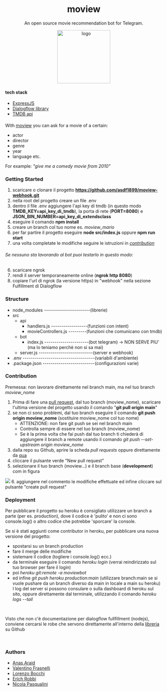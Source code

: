 <div align="center">
  <h1>moview</h1>
  <p>An open source movie recommendation bot for Telegram.</p>
  <img src="https://anasaraid.me/hosting/moview/moview_logo.png" alt="logo" align="center" width="170px" />
</div>

#### tech stack

  - [ExpressJS](https://vuejs.org/)
  - [Dialogflow library](https://github.com/dialogflow/dialogflow-fulfillment-nodejs)
  - [TMDB api](https://developers.themoviedb.org/3/getting-started/introduction)

####

With [moview](https://t.me/moview_chatbot) you can ask for a movie of a certain:
- actor
- director
- genre
- year
- language
etc.

For example: *"give me a comedy movie from 2010"*


### Getting Started

1. scaricare o clonare il progetto **https://github.com/asdf1899/moview-webhook.git**
2. nella root del progetto creare un file .env
3. dentro il file .env aggiungere l'api key di tmdb (in questo modo **TMDB_KEY=api_key_di_tmdb**), la porta di rete (**PORT=8080**) e **JSON_BIN_NUMBER=api_key_di_extendsclass**
4. eseguire il comando **npm install**
5. creare un branch col tuo nome es. *moview_mario*
6. per far partire il progetto eseguire **node src/index.js** oppure **npm run start**
7. una volta completate le modifiche seguire le istruzioni in [*contribution*](https://github.com/asdf1899/moview-webhook/tree/main#contribution)
###### Se nessuno sta lavorando al bot puoi testarlo in questo modo:
6. scaricare ngrok
6. rendi il server temporaneamente online (**ngrok http 8080**)
7. copiare l'url di ngrok (la versione https) in "webhook" nella sezione Fulfillment di Dialogflow

### Structure

- node_modules -----------------------(librerie) 
- src
  - api
    - handlers.js ------------------(funzioni con intent)
    - movieControllers.js ---------(funzioni che comunicano con tmdb)
  - bot
    - index.js ----------------------(bot telegram) -> NON SERVE PIU' (ma lo teniamo perchè non si sa mai)
  - server.js ---------------------------(server e webhook)
- .env ------------------------------------(variabili d'ambiente)
- .package.json --------------------------(configurazioni varie)

### Contribution
Premessa: non lavorare direttamente nel branch main, ma nel tuo branch *moview_nome*

1. Prima di fare una [pull request](https://docs.github.com/en/free-pro-team@latest/github/collaborating-with-issues-and-pull-requests/creating-a-pull-request), dal tuo branch (moview_nome), scaricare l'ultima versione del progetto usando il comando "**git pull origin main**"
2. se non ci sono problemi, dal tuo branch eseguire il comando **git push origin moview_nome** (sostituire moview_nome col tuo nome)
    - ATTENZIONE: non fare git push se sei nel branch main
    - Controlla sempre di essere nel tuo branch (moview_nome)
    - Se è la prima volta che fai push dal tuo branch ti chiederà di aggiungere il branch a remote usando il comando *git push --set-upstream origin moview_nome*
3. dalla repo su Github, aprire la scheda *pull requests* oppure direttamente da [qua](https://github.com/asdf1899/moview-webhook/pulls)
4. cliccare il pulsante verde "New pull request"
5. selezionare il tuo branch (moview...) e il branch base (**development**) com in figura
<img src="https://anasaraid.me/hosting/moview/pull.png"/>
6. aggiungere nel commento le modifiche effettuate ed infine cliccare sul pulsante "create pull request"

<br>

### Deployment

Per pubblicare il progetto su heroku è consigliato utilizzare un branch a parte (per es. production), dove il codice è 'pulito' e non ci sono console.log() o altro codice che potrebbe 'sporcare' la console.

Se si è stati aggiunti come contributor in heroku, per pubblicare una nuova versione del progetto:
- spostarsi su un branch production
- fare il merge delle modifiche
- sistemare il codice (togliere i console.log() ecc.)
- da terminale eseguire il comando *heroku login* (verrai reindirizzato sul tuo browser per fare il login)
- poi *heroku git:remote -a moviewbot*
- ed infine *git push heroku production:main* (utilizzare branch:main se si vuole pushare da un branch diverso da main in locale a main su heroku)
I log del server si possono consulare o sulla dashboard di heroku sul sito, oppure direttamente dal terminale, utilizzando il comando *heroku logs --tail*


<br>

Visto che non c'è documentazione per dialogflow fullfillment (nodejs), conviene cercarsi le robe che servono direttamente all'interno della [libreria](https://github.com/dialogflow/dialogflow-fulfillment-nodejs/tree/master/src) su Github



<br>


### Authors

- [Anas Araid](https://www.github.com/asdf1899)
- [Valentino Frasnelli](https://www.github.com/valefras)
- [Lorenzo Bocchi](https://www.github.com/bocchilorenzo)
- [Erich Robbi](https://www.github.com/erich-r)
- [Nicola Pasqualini](https://www.github.com/kkwego)
